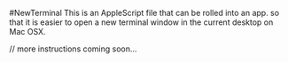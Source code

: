 #NewTerminal
This is an AppleScript file that can be rolled into an app. so that it is easier to open a new terminal window in the current desktop on Mac OSX.


// more instructions coming soon...
